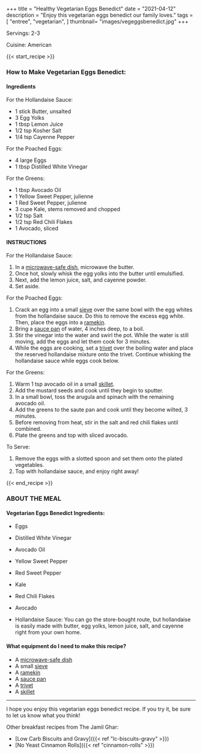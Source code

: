 +++
title = "Healthy Vegetarian Eggs Benedict"
date = "2021-04-12"
description = "Enjoy this vegetarian eggs benedict our family loves."
tags = [
    "entree",
    "vegetarian",
]
thumbnail= "images/vegeggsbenedict.jpg"
+++

Servings: 2-3 <!--more-->

Cuisine: American

{{< start_recipe >}}

### How to Make Vegetarian Eggs Benedict: 

#### Ingredients 

For the Hollandaise Sauce: 

* 1 stick Butter, unsalted
* 3 Egg Yolks
* 1 tbsp Lemon Juice
* 1/2 tsp Kosher Salt
* 1/4 tsp Cayenne Pepper
  
For the Poached Eggs: 

* 4 large Eggs
* 1 tbsp Distilled White Vinegar

For the Greens: 

* 1 tbsp Avocado Oil 
* 1 Yellow Sweet Pepper, julienne 
* 1 Red Sweet Pepper, julienne 
* 3 cupe Kale, stems removed and chopped 
* 1/2 tsp Salt 
* 1/2 tsp Red Chili Flakes 
* 1 Avocado, sliced

#### INSTRUCTIONS

For the Hollandaise Sauce:

1. In a [microwave-safe dish](https://amzn.to/3GGi0cg), microwave the butter. 
2. Once hot, slowly whisk the egg yolks into the butter until emulsified. 
3. Next, add the lemon juice, salt, and cayenne powder. 
4. Set aside. 

For the Poached Eggs: 

1. Crack an egg into a small [sieve](https://amzn.to/31d0Q5K) over the same bowl with the egg whites from the hollandaise sauce. Do this to remove the excess egg white. Then, place the eggs into a [ramekin](https://amzn.to/3jTAxYH).
2. Bring a [sauce pan](https://amzn.to/3nQrTLL) of water, 4 inches deep, to a boil.
3. Stir the vinegar into the water and swirl the pot. While the water is still moving, add the eggs and let them cook for 3 minutes.
4. While the eggs are cooking, set a [trivet](https://amzn.to/3w7fneK) over the boiling water and place the reserved hollandaise mixture onto the trivet. Continue whisking the hollandaise sauce while eggs cook below.  

For the  Greens: 

1. Warm  1 tsp avocado oil in a small [skillet](https://amzn.to/3jYY8r3). 
2. Add the mustard seeds and cook until they begin to sputter. 
3. In a small bowl, toss the arugula and spinach with the remaining avocado oil. 
4. Add the greens to the saute pan and cook until they become wilted, 3 minutes. 
5. Before removing from heat, stir in the salt and red chili flakes until combined. 
6. Plate the greens and top with sliced avocado. 

To Serve: 

1. Remove the eggs with a slotted spoon and set them onto the plated vegetables.
2. Top with hollandaise sauce, and enjoy right away! 

{{< end_recipe >}}

### ABOUT THE MEAL

#### Vegetarian Eggs Benedict Ingredients: 

* Eggs

* Distilled White Vinegar

* Avocado Oil 

* Yellow Sweet Pepper

* Red Sweet Pepper

* Kale

* Red Chili Flakes 

* Avocado

* Hollandaise Sauce: You can go the store-bought route, but hollandaise is easily made with butter, egg yolks, lemon juice, salt, and cayenne right from your own home.  


#### What equipment do I need to make this recipe?

* A [microwave-safe dish](https://amzn.to/3GGi0cg)
* A small [sieve](https://amzn.to/31d0Q5K)
* A [ramekin](https://amzn.to/3jTAxYH)
* A [sauce pan](https://amzn.to/3nQrTLL)
* A [trivet](https://amzn.to/3w7fneK)
* A [skillet](https://amzn.to/3nQrTLL)

----

I hope you enjoy this vegetarian eggs benedict recipe. If you try it, be sure to let us know what you think!

Other breakfast recipes from The Jamil Ghar:

* [Low Carb Biscuits and Gravy]({{< ref "lc-biscuits-gravy" >}})
* [No Yeast Cinnamon Rolls]({{< ref "cinnamon-rolls" >}})
